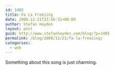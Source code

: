 ```yaml
---
id: 1405
title: Fa La Freezing
date: 2008-12-21T23:56:31+00:00
author: Stefan Hayden
layout: post
guid: http://www.stefanhayden.com/blog/?p=1405
permalink: /blog/2008/12/21/fa-la-freezing/
categories:
  - web
---
```

Something about this song is just charming.

<object width="425" height="344"><param name="movie" value="http://www.youtube.com/v/K4EJfUtYknU&hl=en&fs=1"></param><param name="allowFullScreen" value="true"></param><param name="allowscriptaccess" value="always"></param><embed src="http://www.youtube.com/v/K4EJfUtYknU&hl=en&fs=1" type="application/x-shockwave-flash" allowscriptaccess="always" allowfullscreen="true" width="425" height="344"></embed></object>
